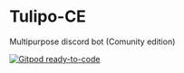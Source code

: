 # Tulipo-CE
Multipurpose discord bot (Comunity edition)

[![Gitpod ready-to-code](https://img.shields.io/badge/Gitpod-ready--to--code-blue?logo=gitpod)](https://gitpod.io/#https://github.com/fernandomema/Tulipo-CE)
